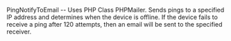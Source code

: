 PingNotifyToEmail -- Uses PHP Class PHPMailer.
Sends pings to a specified IP address and determines when the device is offline. If the device fails to receive a ping after 120 attempts, 
then an email will be sent to the specified receiver.
